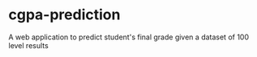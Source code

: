 # cgpa-prediction
A web application to predict student's final grade given a dataset of 100 level results
